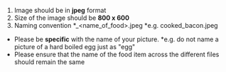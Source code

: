 1. Image should be in **jpeg** format
2. Size of the image should be **800 x 600**
3. Naming convention
*<doneness>_<name_of_food>.jpeg
   *e.g. cooked_bacon.jpeg
* Please be **specific** with the name of your picture.
   *e.g. do not name a picture of a hard boiled egg just as "egg"
* Please ensure that the name of the food item across the different files should remain the same
  
